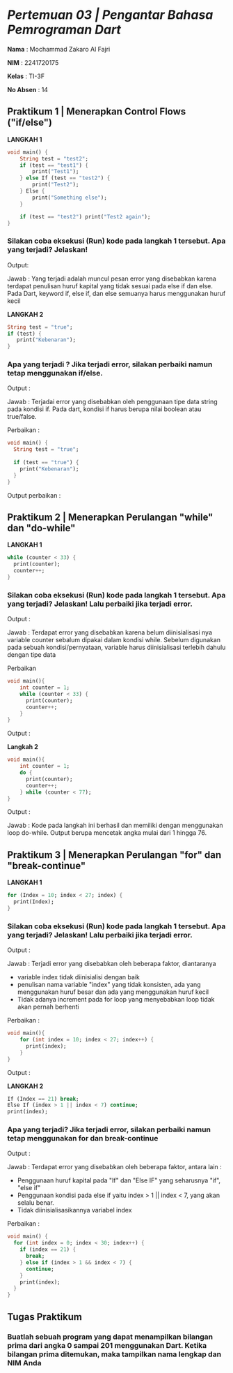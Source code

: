 # *Pertemuan 03 | Pengantar Bahasa Pemrograman Dart*

**Nama** : Mochammad Zakaro Al Fajri

**NIM** : 2241720175

**Kelas** : TI-3F

**No Absen** : 14

## Praktikum 1 | Menerapkan Control Flows ("if/else")
**LANGKAH 1**
```dart
void main() {
    String test = "test2";
    if (test == "test1") {
        print("Test1");
    } else If (test == "test2") {
        print("Test2");
    } Else {
        print("Something else");
    }

    if (test == "test2") print("Test2 again");
}
```
### Silakan coba eksekusi (Run) kode pada langkah 1 tersebut. Apa yang terjadi? Jelaskan!

Output:



Jawab : Yang terjadi adalah muncul pesan error yang disebabkan karena terdapat penulisan huruf kapital yang tidak sesuai pada else if dan else. Pada Dart, keyword if, else if, dan else semuanya harus menggunakan huruf kecil

**LANGKAH 2**

```dart
String test = "true";
if (test) {
   print("Kebenaran");
}
```

### Apa yang terjadi ? Jika terjadi error, silakan perbaiki namun tetap menggunakan if/else.

Output : 



Jawab : Terjadai error yang disebabkan oleh penggunaan tipe data string pada kondisi if. Pada dart, kondisi if harus berupa nilai boolean atau true/false. 

Perbaikan : 

```dart
void main() {
  String test = "true";
  
  if (test == "true") {
    print("Kebenaran");
  }
}

```

Output perbaikan : 



## Praktikum 2 | Menerapkan Perulangan "while" dan "do-while"

**LANGKAH 1**

```dart
while (counter < 33) {
  print(counter);
  counter++;
}
```

### Silakan coba eksekusi (Run) kode pada langkah 1 tersebut. Apa yang terjadi? Jelaskan! Lalu perbaiki jika terjadi error.

Output : 



Jawab : Terdapat error yang disebabkan karena belum diinisialisasi nya variable counter sebalum dipakai dalam kondisi while. Sebelum digunakan pada sebuah kondisi/pernyataan, variable harus diinisialisasi terlebih dahulu dengan tipe data

Perbaikan 

```dart
void main(){
    int counter = 1;
    while (counter < 33) {
      print(counter);
      counter++;
    }
}
```

Output : 



**Langkah 2**

```dart
void main(){
    int counter = 1; 
    do {
      print(counter);
      counter++;
    } while (counter < 77);
}
```

Output : 



Jawab : Kode pada langkah ini berhasil dan memiliki dengan menggunakan loop do-while. Output berupa mencetak angka mulai dari 1 hingga 76.

## Praktikum 3 | Menerapkan Perulangan "for" dan "break-continue"

**LANGKAH 1**

```dart
for (Index = 10; index < 27; index) {
  print(Index);
}
```

### Silakan coba eksekusi (Run) kode pada langkah 1 tersebut. Apa yang terjadi? Jelaskan! Lalu perbaiki jika terjadi error.

Output : 



Jawab : Terjadi error yang disebabkan oleh beberapa faktor, diantaranya 
- variable index tidak diinisialisi dengan baik
- penulisan nama variable "index" yang tidak konsisten, ada yang menggunakan huruf besar dan ada yang menggunakan huruf kecil
- Tidak adanya increment pada for loop yang menyebabkan loop tidak akan pernah berhenti 

Perbaikan : 

```dart
void main(){
    for (int index = 10; index < 27; index++) {
      print(index);
    }
}
```

Output : 



**LANGKAH 2**

```dart
If (Index == 21) break;
Else If (index > 1 || index < 7) continue;
print(index);
```

### Apa yang terjadi? Jika terjadi error, silakan perbaiki namun tetap menggunakan for dan break-continue

Output : 



Jawab : Terdapat error yang disebabkan oleh beberapa faktor, antara lain : 
- Penggunaan huruf kapital pada "If" dan "Else IF" yang seharusnya "if", "else if"
- Penggunaan kondisi pada else if yaitu index > 1 || index < 7, yang akan selalu benar.
- Tidak diinisialisasikannya variabel index

Perbaikan : 
```dart
void main() {
  for (int index = 0; index < 30; index++) {
    if (index == 21) {
      break;
    } else if (index > 1 && index < 7) {
      continue;
    }
    print(index);
  }
}
```

## Tugas Praktikum

### Buatlah sebuah program yang dapat menampilkan bilangan prima dari angka 0 sampai 201 menggunakan Dart. Ketika bilangan prima ditemukan, maka tampilkan nama lengkap dan NIM Anda




